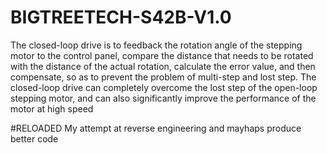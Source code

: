 # BIGTREETECH-S42B-V1.0
The closed-loop drive is to feedback the rotation angle of the stepping motor to the control panel, compare the distance that needs to be rotated with the distance of the actual rotation, calculate the error value, and then compensate, so as to prevent the problem of multi-step and lost step. The closed-loop drive can completely overcome the lost step of the open-loop stepping motor, and can also significantly improve the performance of the motor at high speed


#RELOADED
My attempt at reverse engineering and mayhaps produce better code
